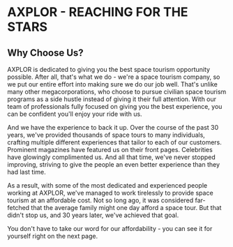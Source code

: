 # AXPLOR - REACHING FOR THE STARS

## Why Choose Us?

AXPLOR is dedicated to giving you the best space tourism opportunity possible. After all, that's what we do \- we're a space tourism company, so we put our entire effort into making sure we do our job well. That's unlike many other megacorporations, who choose to pursue civilian space tourism programs as a side hustle instead of giving it their full attention. With our team of professionals fully focused on giving you the best experience, you can be confident you'll enjoy your ride with us.

And we have the experience to back it up. Over the course of the past 30 years, we've provided thousands of space tours to many individuals, crafting multiple different experiences that tailor to each of our customers. Prominent magazines have featured us on their front pages. Celebrities have glowingly complimented us. And all that time, we've never stopped improving, striving to give the people an even better experience than they had last time.

As a result, with some of the most dedicated and experienced people working at AXPLOR, we've managed to work tirelessly to provide space tourism at an affordable cost. Not so long ago, it was considered far-fetched that the average family might one day afford a space tour. But that didn't stop us, and 30 years later, we've achieved that goal.

You don't have to take our word for our affordability \- you can see it for yourself right on the next page.
